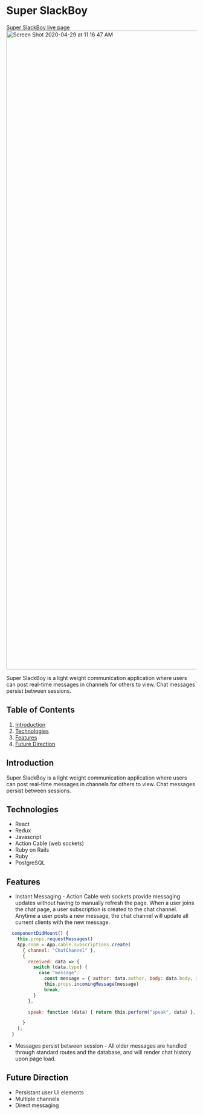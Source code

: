 # Super SlackBoy
[Super SlackBoy live page](https://super-slackboy.herokuapp.com "Super SlackBoy")
<img width="1685" alt="Screen Shot 2020-04-29 at 11 16 47 AM" src="https://user-images.githubusercontent.com/47997709/80632101-95c1c980-8a0b-11ea-8ebc-8fe0c36ce811.png">

Super SlackBoy is a light weight communication application where users can post real-time messages in channels for others to view.  Chat messages persist between sessions.

## Table of Contents
1. [Introduction](#introduction)
2. [Technologies](#technologies)
3. [Features](#features)
5. [Future Direction](#future-direction)

## Introduction
Super SlackBoy is a light weight communication application where users can post real-time messages in channels for others to view.  Chat messages persist between sessions.

## Technologies
 * React
 * Redux
 * Javascript
 * Action Cable (web sockets)
 * Ruby on Rails
 * Ruby
 * PostgreSQL

## Features

* Instant Messaging - Action Cable web sockets provide messaging updates without having to manually refresh the page.  When a user joins the chat page, a user subscription is created to the chat channel.  Anytime a user posts a new message, the chat channel will update all current clients with the new message.

```javascript
  componentDidMount() {
    this.props.requestMessages()
    App.room = App.cable.subscriptions.create(
      { channel: "ChatChannel" },
      {
        received: data => {
          switch (data.type) {
            case "message":
              const message = { author: data.author, body: data.body, id: data.id, user_id: data.user_id };
              this.props.incomingMessage(message)
              break;
          }
        },

        speak: function (data) { return this.perform("speak", data) },

      }
    );
  }
```

* Messages persist between session - All older messages are handled through standard routes and the database, and will render chat history upon page load.

## Future Direction
* Persistant user UI elements
* Multiple channels
* Direct messaging

